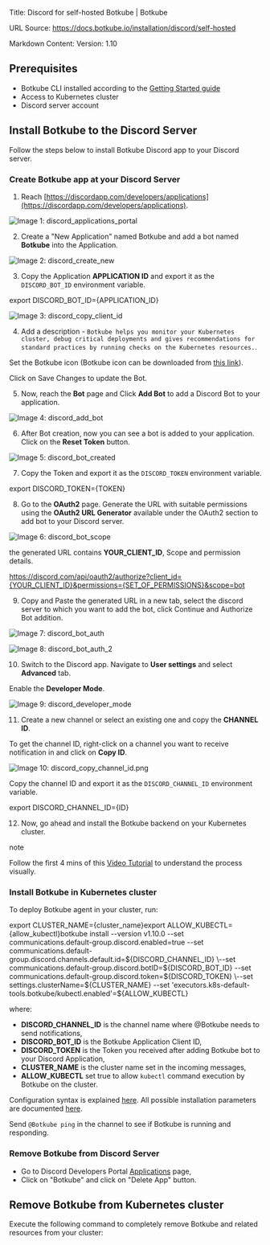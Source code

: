 Title: Discord for self-hosted Botkube | Botkube

URL Source: https://docs.botkube.io/installation/discord/self-hosted

Markdown Content:
Version: 1.10

Prerequisites[​](#prerequisites"DirectlinktoPrerequisites")
---------------------------------------------------------------

*   Botkube CLI installed according to the [Getting Started guide](https://docs.botkube.io/cli/getting-started#installation)
*   Access to Kubernetes cluster
*   Discord server account

Install Botkube to the Discord Server[​](#install-botkube-to-the-discord-server"DirectlinktoInstallBotkubetotheDiscordServer")
---------------------------------------------------------------------------------------------------------------------------------------

Follow the steps below to install Botkube Discord app to your Discord server.

### Create Botkube app at your Discord Server[​](#create-botkube-app-at-your-discord-server"DirectlinktoCreateBotkubeappatyourDiscordServer")

1.  Reach [https://discordapp.com/developers/applications](https://discordapp.com/developers/applications).

![Image 1: discord_applications_portal](https://docs.botkube.io/assets/images/discord_applications_portal-a4e1b45cb3df4a271cbd599ec9f3b7ab.png)

2.  Create a "New Application" named Botkube and add a bot named **Botkube** into the Application.

![Image 2: discord_create_new](https://docs.botkube.io/assets/images/discord_create_new-ba9152ffe6f7be4f64af374d836c7062.png)

3.  Copy the Application **APPLICATION ID** and export it as the `DISCORD_BOT_ID` environment variable.

export DISCORD_BOT_ID={APPLICATION_ID}

![Image 3: discord_copy_client_id](https://docs.botkube.io/assets/images/discord_copy_application_id-bf48ff3b0d9dc613c35d92dc287bd305.png)

4.  Add a description - `Botkube helps you monitor your Kubernetes cluster, debug critical deployments and gives recommendations for standard practices by running checks on the Kubernetes resources.`.

Set the Botkube icon (Botkube icon can be downloaded from [this link](https://github.com/kubeshop/botkube/blob/main/branding/logos/botkube-color-192x192.png)).

Click on Save Changes to update the Bot.

5.  Now, reach the **Bot** page and Click **Add Bot** to add a Discord Bot to your application.

![Image 4: discord_add_bot](https://docs.botkube.io/assets/images/discord_add_bot-867c43f73a079d08996072d3261d2fbc.png)

6.  After Bot creation, now you can see a bot is added to your application. Click on the **Reset Token** button.

![Image 5: discord_bot_created](https://docs.botkube.io/assets/images/discord_bot_created-845172424d2066002bff223d9a3afd36.png)

7.  Copy the Token and export it as the `DISCORD_TOKEN` environment variable.

export DISCORD_TOKEN={TOKEN}

8.  Go to the **OAuth2** page. Generate the URL with suitable permissions using the **OAuth2 URL Generator** available under the OAuth2 section to add bot to your Discord server.

![Image 6: discord_bot_scope](https://docs.botkube.io/assets/images/discord_bot_scope-4024ad9c61ca1bab846e9181580bcd70.png)

the generated URL contains **YOUR\_CLIENT\_ID**, Scope and permission details.

https://discord.com/api/oauth2/authorize?client_id={YOUR_CLIENT_ID}&permissions={SET_OF_PERMISSIONS}&scope=bot

9.  Copy and Paste the generated URL in a new tab, select the discord server to which you want to add the bot, click Continue and Authorize Bot addition.

![Image 7: discord_bot_auth](https://docs.botkube.io/assets/images/discord_bot_auth-54b4a2d05fe3c3a6125c0f2e77f0bc78.png)

![Image 8: discord_bot_auth_2](https://docs.botkube.io/assets/images/discord_bot_auth_2-3fd072cd239d9cf517cc7c4a6c11e313.png)

10.  Switch to the Discord app. Navigate to **User settings** and select **Advanced** tab.

Enable the **Developer Mode**.

![Image 9: discord_developer_mode](https://docs.botkube.io/assets/images/discord_developer_mode-b11b51acab3db94669c26cd97cde6c50.png)

11.  Create a new channel or select an existing one and copy the **CHANNEL ID**.

To get the channel ID, right-click on a channel you want to receive notification in and click on **Copy ID**.

![Image 10: discord_copy_channel_id.png](https://docs.botkube.io/assets/images/discord_copy_channel_id-53f4972f2c412426a9d8a27ffaa2737a.png)

Copy the channel ID and export it as the `DISCORD_CHANNEL_ID` environment variable.

export DISCORD_CHANNEL_ID={ID}

12.  Now, go ahead and install the Botkube backend on your Kubernetes cluster.


note

Follow the first 4 mins of this [Video Tutorial](https://youtu.be/8o25pRbXdFw) to understand the process visually.

### Install Botkube in Kubernetes cluster[​](#install-botkube-in-kubernetes-cluster"DirectlinktoInstallBotkubeinKubernetescluster")

To deploy Botkube agent in your cluster, run:

export CLUSTER_NAME={cluster_name}export ALLOW_KUBECTL={allow_kubectl}botkube install --version v1.10.0 \--set communications.default-group.discord.enabled=true \--set communications.default-group.discord.channels.default.id=${DISCORD_CHANNEL_ID} \--set communications.default-group.discord.botID=${DISCORD_BOT_ID} \--set communications.default-group.discord.token=${DISCORD_TOKEN} \--set settings.clusterName=${CLUSTER_NAME} \--set 'executors.k8s-default-tools.botkube/kubectl.enabled'=${ALLOW_KUBECTL}

where:

*   **DISCORD\_CHANNEL\_ID** is the channel name where @Botkube needs to send notifications,
*   **DISCORD\_BOT\_ID** is the Botkube Application Client ID,
*   **DISCORD\_TOKEN** is the Token you received after adding Botkube bot to your Discord Application,
*   **CLUSTER\_NAME** is the cluster name set in the incoming messages,
*   **ALLOW\_KUBECTL** set true to allow `kubectl` command execution by Botkube on the cluster.

Configuration syntax is explained [here](https://docs.botkube.io/configuration). All possible installation parameters are documented [here](https://docs.botkube.io/configuration/helm-chart-parameters).

Send `@Botkube ping` in the channel to see if Botkube is running and responding.

### Remove Botkube from Discord Server[​](#remove-botkube-from-discord-server"DirectlinktoRemoveBotkubefromDiscordServer")

*   Go to Discord Developers Portal [Applications](https://discord.com/developers/applications) page,
*   Click on "Botkube" and click on "Delete App" button.

Remove Botkube from Kubernetes cluster[​](#remove-botkube-from-kubernetes-cluster"DirectlinktoRemoveBotkubefromKubernetescluster")
------------------------------------------------------------------------------------------------------------------------------------------

Execute the following command to completely remove Botkube and related resources from your cluster:
